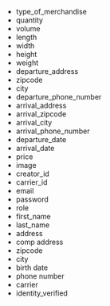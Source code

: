 - type_of_merchandise
- quantity
- volume
- length
- width
- height
- weight
- departure_address
- zipcode
- city
- departure_phone_number
- arrival_address
- arrival_zipcode
- arrival_city
- arrival_phone_number
- departure_date
- arrival_date
- price
- image
- creator_id
- carrier_id
- email
- password
- role
- first_name
- last_name
- address
- comp address
- zipcode
- city
- birth date
- phone number
- carrier
- identity_verified